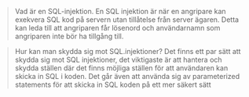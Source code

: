 > Vad är en SQL-injektion.
En SQL injektion är när en angripare kan exekvera SQL kod på servern utan tillåtelse från server ägaren. Detta kan leda till att angriparen får lösenord och användarnamn som angriparen inte bör ha tillgång till. 

> Hur kan man skydda sig mot SQL.injektioner?
Det finns ett par sätt att skydda sig mot SQL injektioner, det viktigaste är att hantera och skydda ställen där det finns möjliga ställen för att användaren kan skicka in SQL i koden. Det går även att använda sig av parameterized statements för att skicka in SQL koden på ett mer säkert sätt